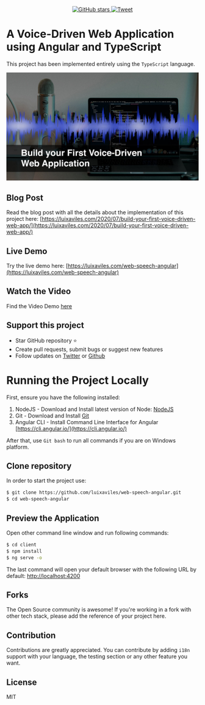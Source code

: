 <p align="center">
    <a href="https://github.com/luixaviles/web-speech-angular">
        <img src="https://img.shields.io/github/stars/luixaviles/web-speech-angular.svg?style=social&label=Star" alt="GitHub stars">
    </a>
    <a href="https://clicktotweet.com/0pVg2">
        <img src="https://img.shields.io/twitter/url/https/github.com/luixaviles/web-speech-angular.svg?style=social" alt="Tweet">
    </a>
</p>

# A Voice-Driven Web Application using Angular and TypeScript

This project has been implemented entirely using the `TypeScript` language.

<img src="./images/web-speech-api.jpg?raw=true">

## Blog Post
Read the blog post with all the details about the implementation of this project here: [https://luixaviles.com/2020/07/build-your-first-voice-driven-web-app/](https://luixaviles.com/2020/07/build-your-first-voice-driven-web-app/)

## Live Demo
Try the live demo here: [https://luixaviles.com/web-speech-angular](https://luixaviles.com/web-speech-angular)

## Watch the Video
Find the Video Demo [here](https://youtu.be/PIbMsHciovQ)

## Support this project
- Star GitHub repository :star:
- Create pull requests, submit bugs or suggest new features
- Follow updates on [Twitter](https://twitter.com/luixaviles) or [Github](https://github.com/luixaviles)

# Running the Project Locally
First, ensure you have the following installed:

1. NodeJS - Download and Install latest version of Node: [NodeJS](https://nodejs.org)
2. Git - Download and Install [Git](https://git-scm.com)
3. Angular CLI - Install Command Line Interface for Angular [https://cli.angular.io/](https://cli.angular.io/)

After that, use `Git bash` to run all commands if you are on Windows platform.

## Clone repository
In order to start the project use:

```bash
$ git clone https://github.com/luixaviles/web-speech-angular.git
$ cd web-speech-angular
```

## Preview the Application
Open other command line window and run following commands:

```bash
$ cd client
$ npm install
$ ng serve -o
```

The last command will open your default browser with the following URL by default: [http://localhost:4200](http://localhost:4200/)

## Forks
The Open Source community is awesome! If you're working in a fork with other tech stack, please add the reference of your project here.

## Contribution
Contributions are greatly appreciated. You can contribute by adding `i18n` support with your language, the testing section or any other feature you want.

## License

MIT
